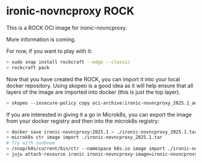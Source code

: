 # ironic-novncproxy ROCK

This is a ROCK OCI image for ironic-novncproxy.

More information is coming.

For now, if you want to play with it:

```bash
> sudo snap install rockcraft --edge --classic
> rockcraft pack
```

Now that you have created the ROCK, you can import it into
your local docker repository. Using skopeo is a good idea as
it will help ensure that all layers of the image are imported
into docker (this is just the top layer).

```bash
> skopeo --insecure-policy copy oci-archive:ironic-novncproxy_2025.1_amd64.rock docker-daemon:ironic-novncproxy:2025.1
```

If you are interested in giving it a go in Microk8s, you can
export the image from your docker registry and then into the
microk8s registry:

```bash
> docker save ironic-novncproxy:2025.1 > ./ironic-novncproxy_2025.1.tar
> microk8s ctr image import ./ironic-novncproxy_2025.1.tar
# Try with sunbeam
> /snap/k8s/current/bin/ctr --namespace k8s.io image import ./ironic-novncproxy_2025.1.tar
> juju attach-resource ironic ironic-novncproxy-image=ironic-novncproxy:2025.1
```
